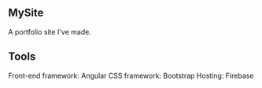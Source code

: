 ## MySite
A portfolio site I've made.

## Tools
Front-end framework: Angular
CSS framework: Bootstrap
Hosting: Firebase
